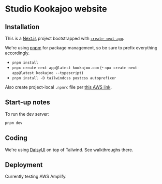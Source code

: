 # Studio Kookajoo website

## Installation

This is a [Next.js](https://nextjs.org/) project bootstrapped with
[`create-next-app`](https://github.com/vercel/next.js/tree/canary/packages/create-next-app).

We're using [pnpm](https://pnpm.io/cli/add) for package management, so be sure to prefix everything accordingly.

- `pnpm install`
- `pnpx create-next-app@latest kookajoo.com`
  (- `npx create-next-app@latest kookajoo --typescript`)
- `pnpm install -D tailwindcss postcss autoprefixer`

Also create project-local `.npmrc` file per [this AWS link](https://docs.aws.amazon.com/amplify/latest/userguide/monorepo-configuration.html#turborepo-pnpm-monorepo-configuration).

## Start-up notes

To run the dev server:

```bash
pnpm dev
```

## Coding

We're using [DaisyUI](https://daisyui.com/components) on top of Tailwind. See walkthroughs there.

## Deployment

Currently testing AWS Amplify.
